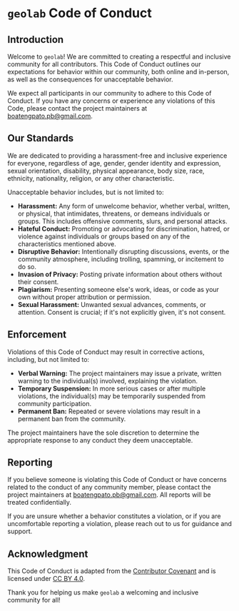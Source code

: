 # `geolab` Code of Conduct

## Introduction

Welcome to `geolab`! We are committed to creating a respectful and inclusive
community for all contributors. This Code of Conduct outlines our expectations for
behavior within our community, both online and in-person, as well as the consequences
for unacceptable behavior.

We expect all participants in our community to adhere to this Code of Conduct. If you
have any concerns or experience any violations of this Code, please contact the project
maintainers at <boatengpato.pb@gmail.com>.

## Our Standards

We are dedicated to providing a harassment-free and inclusive experience for everyone,
regardless of age, gender, gender identity and expression, sexual orientation, disability,
physical appearance, body size, race, ethnicity, nationality, religion, or any other
characteristic.

Unacceptable behavior includes, but is not limited to:

- **Harassment:** Any form of unwelcome behavior, whether verbal, written, or physical,
  that intimidates, threatens, or demeans individuals or groups. This includes offensive
  comments, slurs, and personal attacks.
- **Hateful Conduct:** Promoting or advocating for discrimination, hatred, or violence
  against individuals or groups based on any of the characteristics mentioned above.
- **Disruptive Behavior:** Intentionally disrupting discussions, events, or the community
  atmosphere, including trolling, spamming, or incitement to do so.
- **Invasion of Privacy:** Posting private information about others without their consent.
- **Plagiarism:** Presenting someone else's work, ideas, or code as your own without proper
  attribution or permission.
- **Sexual Harassment:** Unwanted sexual advances, comments, or attention. Consent is crucial;
  if it's not explicitly given, it's not consent.

## Enforcement

Violations of this Code of Conduct may result in corrective actions, including, but not limited to:

- **Verbal Warning:** The project maintainers may issue a private, written warning to
  the individual(s) involved, explaining the violation.
- **Temporary Suspension:** In more serious cases or after multiple violations, the
  individual(s) may be temporarily suspended from community participation.
- **Permanent Ban:** Repeated or severe violations may result in a permanent ban from the
  community.

The project maintainers have the sole discretion to determine the appropriate response to any
conduct they deem unacceptable.

## Reporting

If you believe someone is violating this Code of Conduct or have concerns related to the conduct of any
community member, please contact the project maintainers at <boatengpato.pb@gmail.com>. All reports will
be treated confidentially.

If you are unsure whether a behavior constitutes a violation, or if you are uncomfortable reporting a
violation, please reach out to us for guidance and support.

## Acknowledgment

This Code of Conduct is adapted from the [Contributor Covenant](https://www.contributor-covenant.org/version/2/0/code_of_conduct.html)
and is licensed under [CC BY 4.0](https://creativecommons.org/licenses/by/4.0/).

Thank you for helping us make `geolab` a welcoming and inclusive community for all!
